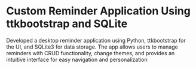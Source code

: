 # Custom Reminder Application Using ttkbootstrap and SQLite   

Developed a desktop reminder application using Python, ttkbootstrap for the UI, and 
SQLite3 for data storage. The app allows users to manage reminders with CRUD 
functionality, change themes, and provides an intuitive interface for easy navigation 
and personalization

